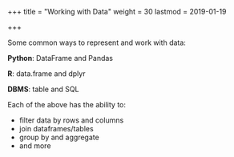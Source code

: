 +++
title = "Working with Data"
weight = 30
lastmod = 2019-01-19

+++

Some common ways to represent and work with data:

**Python**: DataFrame and Pandas

**R**: data.frame and dplyr

**DBMS**: table and SQL

Each of the above has the ability to:

* filter data by rows and columns
* join dataframes/tables
* group by and aggregate
* and more